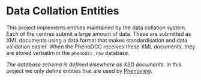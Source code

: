 # Data Collation Entities

This project implements entities maintained by the data collation system. Each
of the centres submit a large amount of data. These are submitted as XML
documents using a data format that makes standardisation and data validation
easier. When the PhenoDCC receives these XML documents, they are stored verbatim
in the `phenodcc_raw` database.

_The database schema is defined elsewhere as XSD documents_. In this
project we only define entities that are used by
[Phenoview](https://www.mousephenotype.org/phenoview).
